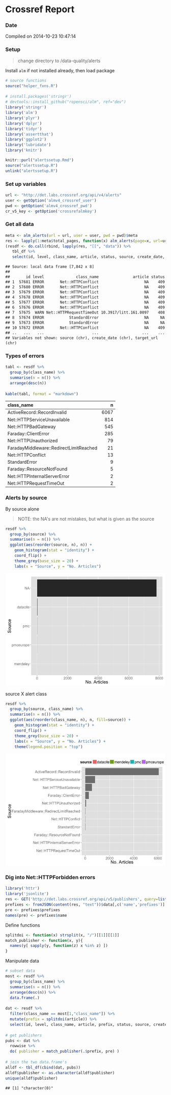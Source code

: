 Crossref Report
========================================================



### Date 

Compiled on 2014-10-23 10:47:14

### Setup

> change directory to /data-quality/alerts


Install `alm` if not installed already, then load package


```r
# source functions
source("helper_fxns.R")

# install.packages('stringr')
# devtools::install_github("ropensci/alm", ref="dev")
library('stringr')
library('alm')
library('plyr')
library('dplyr')
library('tidyr')
library('assertthat')
library('ggplot2')
library('lubridate')
library('knitr')
```


```r
knitr::purl("alertssetup.Rmd")
source("alertssetup.R")
unlink("alertssetup.R")
```

### Set up variables


```r
url <- "http://det.labs.crossref.org/api/v4/alerts"
user <- getOption('almv4_crossref_user')
pwd <- getOption('almv4_crossref_pwd')
cr_v5_key <- getOption('crossrefalmkey')
```

### Get all data


```r
meta <- alm_alerts(url = url, user = user, pwd = pwd)$meta
res <- lapply(1:meta$total_pages, function(x) alm_alerts(page=x, url=url, user=user, pwd=pwd))
(resdf <- do.call(rbind, lapply(res, "[[", "data")) %>% 
   tbl_df %>% 
   select(id, level, class_name, article, status, source, create_date, target_url))
```

```
## Source: local data frame [7,842 x 8]
## 
##       id level              class_name               article status
## 1  57681 ERROR       Net::HTTPConflict                    NA    409
## 2  57680 ERROR       Net::HTTPConflict                    NA    409
## 3  57679 ERROR       Net::HTTPConflict                    NA    409
## 4  57678 ERROR       Net::HTTPConflict                    NA    409
## 5  57677 ERROR       Net::HTTPConflict                    NA    409
## 6  57676 ERROR       Net::HTTPConflict                    NA    409
## 7  57675  WARN Net::HTTPRequestTimeOut 10.3917/litt.161.0097    408
## 8  57674 ERROR           StandardError                    NA     NA
## 9  57673 ERROR           StandardError                    NA     NA
## 10 57672 ERROR       Net::HTTPConflict                    NA    409
## ..   ...   ...                     ...                   ...    ...
## Variables not shown: source (chr), create_date (chr), target_url (chr)
```

### Types of errors


```r
tabl <- resdf %>%
  group_by(class_name) %>%
  summarise(n = n()) %>%
  arrange(desc(n))

kable(tabl, format = "markdown")
```



|class_name                              |    n|
|:---------------------------------------|----:|
|ActiveRecord::RecordInvalid             | 6067|
|Net::HTTPServiceUnavailable             |  814|
|Net::HTTPBadGateway                     |  545|
|Faraday::ClientError                    |  285|
|Net::HTTPUnauthorized                   |   79|
|FaradayMiddleware::RedirectLimitReached |   21|
|Net::HTTPConflict                       |   13|
|StandardError                           |    9|
|Faraday::ResourceNotFound               |    5|
|Net::HTTPInternalServerError            |    2|
|Net::HTTPRequestTimeOut                 |    2|


### Alerts by source

By source alone

> NOTE: the NA's are not mistakes, but what is given as the source


```r
resdf %>%
  group_by(source) %>%
  summarise(n = n()) %>%
  ggplot(aes(reorder(source, n), n)) +
    geom_histogram(stat = "identity") + 
    coord_flip() +
    theme_grey(base_size = 20) +
    labs(x = "Source", y = "No. Articles")
```

![plot of chunk bysource](figure/bysource-1.png) 

source X alert class


```r
resdf %>%
  group_by(source, class_name) %>%
  summarise(n = n()) %>%
  ggplot(aes(reorder(class_name, n), n, fill=source)) +
    geom_histogram(stat = "identity") + 
    coord_flip() +
    theme_grey(base_size = 20) +
    labs(x = "Source", y = "No. Articles") +
    theme(legend.position = "top")
```

![plot of chunk sourcebyclass](figure/sourcebyclass-1.png) 

### Dig into Net::HTTPForbidden errors


```r
library('httr')
library('jsonlite')
res <- GET('http://det.labs.crossref.org/api/v5/publishers', query=list(api_key=cr_v5_key))
prefixes <- fromJSON(content(res, "text"))$data[,c('name','prefixes')]
pre <- prefixes$prefixes
names(pre) <- prefixes$name
```

Define functions


```r
splitdoi <- function(x) strsplit(x, "/")[[1]][[1]]
match_publisher <- function(x, y){
  names(y[ sapply(y, function(z) x %in% z) ])
}
```

Manipulate data


```r
# subset data
most <- resdf %>%
  group_by(class_name) %>%
  summarise(n = n()) %>%
  arrange(desc(n)) %>%
  data.frame(.)

dat <- resdf %>%
  filter(class_name == most[1,"class_name"]) %>%
  mutate(prefix = splitdoi(article)) %>%
  select(id, level, class_name, article, prefix, status, source, create_date, target_url)

# get publishers
pubs <- dat %>%
  rowwise %>%
  do( publisher = match_publisher(.$prefix, pre) )

# join the two data.frame's
alldf <- tbl_df(cbind(dat, pubs))
alldf$publisher <- as.character(alldf$publisher)
unique(alldf$publisher)
```

```
## [1] "character(0)"
```
